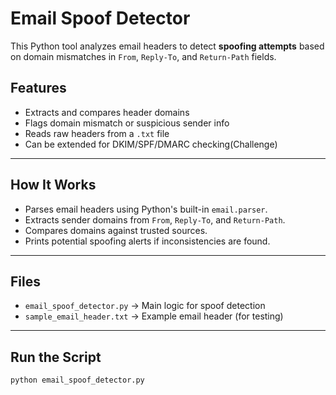 # Email Spoof Detector 

This Python tool analyzes email headers to detect **spoofing attempts** based on domain mismatches in `From`, `Reply-To`, and `Return-Path` fields.

## Features
- Extracts and compares header domains
- Flags domain mismatch or suspicious sender info
- Reads raw headers from a `.txt` file
- Can be extended for DKIM/SPF/DMARC checking(Challenge)

---

## How It Works

- Parses email headers using Python's built-in `email.parser`.
- Extracts sender domains from `From`, `Reply-To`, and `Return-Path`.
- Compares domains against trusted sources.
- Prints potential spoofing alerts if inconsistencies are found.

---

## Files
- `email_spoof_detector.py` → Main logic for spoof detection
- `sample_email_header.txt` → Example email header (for testing)

---

## Run the Script

```bash
python email_spoof_detector.py
